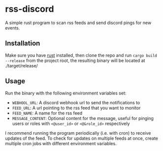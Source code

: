 # rss-discord

A simple rust program to scan rss feeds and send discord pings for new events.

## Installation

Make sure you have [rust](https://rustup.rs/) installed, then clone the repo and
run `cargo build --release` from the project root, the resulting binary will be
located at ./target/release/

## Usage

Run the binary with the following environment variables set:

- `WEBHOOL_URL`: A discord webhook url to send the notifications to
- `FEED_URL`: A url pointing to the rss feed that you want to monitor
- `FEED_NAME`: A name for the rss feed
- `MESSAGE_CONTENT`: Optional content for the message, useful for pinging users
  or roles with `<@user_id>` or `<@&role_id>` respectively

I recommend running the program periodically (i.e. with cron) to receive updates
of the feed. To check for updates on multiple feeds at once, create multiple
cron jobs with different environment variables.
